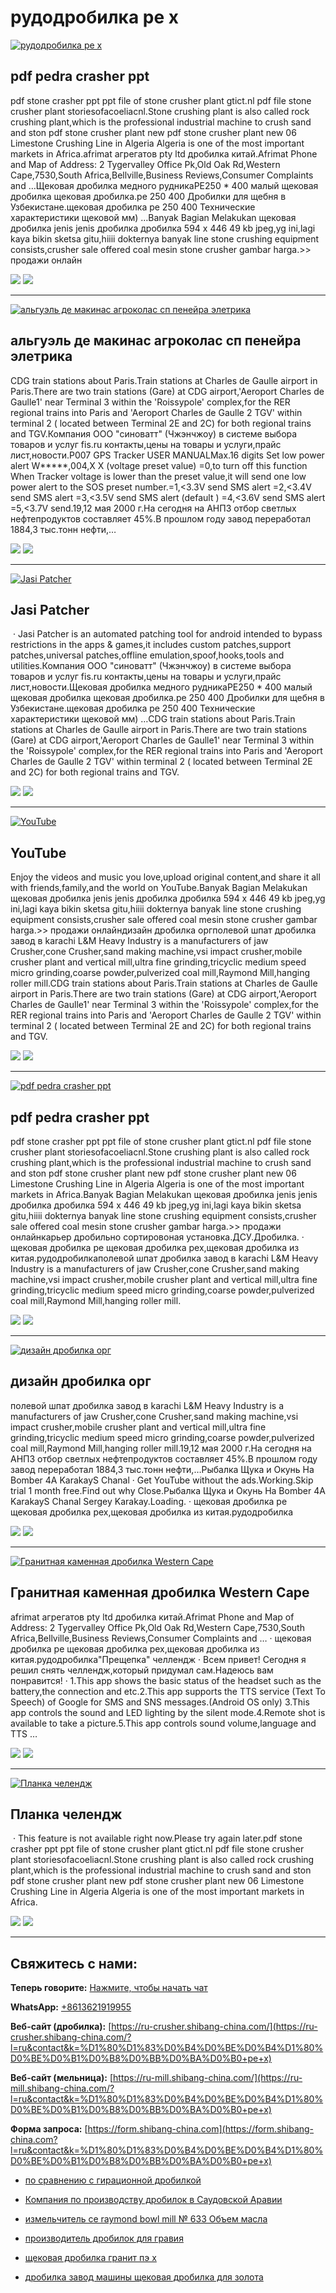 # рудодробилка pe x

<a href="https://swt.shibang-china.com/?l=ru&img&k=%D1%80%D1%83%D0%B4%D0%BE%D0%B4%D1%80%D0%BE%D0%B1%D0%B8%D0%BB%D0%BA%D0%B0+pe+x" target="_blank">![рудодробилка pe x](http://static.shibang-china.com/all-800x300/471.jpg)</a>

## pdf pedra crasher ppt
pdf stone crasher ppt ppt file of stone crusher plant gtict.nl pdf file stone crusher plant storiesofacoeliacnl.Stone crushing plant is also called rock crushing plant,which is the professional industrial machine to crush sand and ston pdf stone crusher plant new pdf stone crusher plant new 06 Limestone Crushing Line in Algeria Algeria is one of the most important markets in Africa.afrimat агрегатов pty ltd дробилка китай.Afrimat Phone and Map of Address: 2 Tygervalley Office Pk,Old Oak Rd,Western Cape,7530,South Africa,Bellville,Business Reviews,Consumer Complaints and …Щековая дробилка медного рудникаPE250 * 400 малый щековая дробилка щековая дробилка.pe 250 400 Дробилки для щебня в Узбекистане.щековая дробилка pe 250 400 Технические характеристики щековой мм) …Banyak Bagian Melakukan щековая дробилка jenis jenis дробилка дробилка 594 x 446 49 kb jpeg,yg ini,lagi kaya bikin sketsa gitu,hiiii dokternya banyak line stone crushing equipment consists,crusher sale offered coal mesin stone crusher gambar harga.&gt;&gt; продажи онлайн


<a href="https://whatsapp.shibangsoft.com/WhatsApp.php" target="_blank" title="WhatsApp">![](http://static.shibang-china.com/icon/whatsapp.png)</a> <a href="https://swt.shibang-china.com/?l=ru&icon&k=%D1%80%D1%83%D0%B4%D0%BE%D0%B4%D1%80%D0%BE%D0%B1%D0%B8%D0%BB%D0%BA%D0%B0+pe+x" target="_blank">![](http://static.shibang-china.com/icon/chat-ru.png)</a>

---

<a href="https://swt.shibang-china.com/?l=ru&img&k=%D1%80%D1%83%D0%B4%D0%BE%D0%B4%D1%80%D0%BE%D0%B1%D0%B8%D0%BB%D0%BA%D0%B0+pe+x" target="_blank">![альгуэль де макинас агроколас сп пенейра элетрика](http://static.shibang-china.com/all-800x300/1089.jpg)</a>

## альгуэль де макинас агроколас сп пенейра элетрика
CDG train stations about Paris.Train stations at Charles de Gaulle airport in Paris.There are two train stations (Gare) at CDG airport,'Aeroport Charles de Gaulle1' near Terminal 3 within the 'Roissypole' complex,for the RER regional trains into Paris and 'Aeroport Charles de Gaulle 2 TGV' within terminal 2 ( located between Terminal 2E and 2C) for both regional trains and TGV.Компания ООО &quot;синоватт&quot; (Чжэнчжоу) в системе выбора товаров и услуг fis.ru контакты,цены на товары и услуги,прайс лист,новости.P007 GPS Tracker USER MANUALMax.16 digits Set low power alert W*****,004,X X (voltage preset value) =0,to turn off this function When Tracker voltage is lower than the preset value,it will send one low power alert to the SOS preset number.=1,&lt;3.3V send SMS alert =2,&lt;3.4V send SMS alert =3,&lt;3.5V send SMS alert (default ) =4,&lt;3.6V send SMS alert =5,&lt;3.7V send.19,12 мая 2000 г.На сегодня на АНПЗ отбор светлых нефтепродуктов составляет 45%.В прошлом году завод переработал 1884,3 тыс.тонн нефти,…


<a href="https://whatsapp.shibangsoft.com/WhatsApp.php" target="_blank" title="WhatsApp">![](http://static.shibang-china.com/icon/whatsapp.png)</a> <a href="https://swt.shibang-china.com/?l=ru&icon&k=%D1%80%D1%83%D0%B4%D0%BE%D0%B4%D1%80%D0%BE%D0%B1%D0%B8%D0%BB%D0%BA%D0%B0+pe+x" target="_blank">![](http://static.shibang-china.com/icon/chat-ru.png)</a>

---

<a href="https://swt.shibang-china.com/?l=ru&img&k=%D1%80%D1%83%D0%B4%D0%BE%D0%B4%D1%80%D0%BE%D0%B1%D0%B8%D0%BB%D0%BA%D0%B0+pe+x" target="_blank">![Jasi Patcher](http://static.shibang-china.com/all-800x300/1015.jpg)</a>

## Jasi Patcher
&nbsp;&#0183;&#32;Jasi Patcher is an automated patching tool for android intended to bypass restrictions in the apps &amp; games,it includes custom patches,support patches,universal patches,offline emulation,spoof,hooks,tools and utilities.Компания ООО &quot;синоватт&quot; (Чжэнчжоу) в системе выбора товаров и услуг fis.ru контакты,цены на товары и услуги,прайс лист,новости.Щековая дробилка медного рудникаPE250 * 400 малый щековая дробилка щековая дробилка.pe 250 400 Дробилки для щебня в Узбекистане.щековая дробилка pe 250 400 Технические характеристики щековой мм) …CDG train stations about Paris.Train stations at Charles de Gaulle airport in Paris.There are two train stations (Gare) at CDG airport,'Aeroport Charles de Gaulle1' near Terminal 3 within the 'Roissypole' complex,for the RER regional trains into Paris and 'Aeroport Charles de Gaulle 2 TGV' within terminal 2 ( located between Terminal 2E and 2C) for both regional trains and TGV.


<a href="https://whatsapp.shibangsoft.com/WhatsApp.php" target="_blank" title="WhatsApp">![](http://static.shibang-china.com/icon/whatsapp.png)</a> <a href="https://swt.shibang-china.com/?l=ru&icon&k=%D1%80%D1%83%D0%B4%D0%BE%D0%B4%D1%80%D0%BE%D0%B1%D0%B8%D0%BB%D0%BA%D0%B0+pe+x" target="_blank">![](http://static.shibang-china.com/icon/chat-ru.png)</a>

---

<a href="https://swt.shibang-china.com/?l=ru&img&k=%D1%80%D1%83%D0%B4%D0%BE%D0%B4%D1%80%D0%BE%D0%B1%D0%B8%D0%BB%D0%BA%D0%B0+pe+x" target="_blank">![YouTube](http://static.shibang-china.com/all-800x300/234.jpg)</a>

## YouTube
Enjoy the videos and music you love,upload original content,and share it all with friends,family,and the world on YouTube.Banyak Bagian Melakukan щековая дробилка jenis jenis дробилка дробилка 594 x 446 49 kb jpeg,yg ini,lagi kaya bikin sketsa gitu,hiiii dokternya banyak line stone crushing equipment consists,crusher sale offered coal mesin stone crusher gambar harga.&gt;&gt; продажи онлайндизайн дробилка оргполевой шпат дробилка завод в karachi L&amp;M Heavy Industry is a manufacturers of jaw Crusher,cone Crusher,sand making machine,vsi impact crusher,mobile crusher plant and vertical mill,ultra fine grinding,tricyclic medium speed micro grinding,coarse powder,pulverized coal mill,Raymond Mill,hanging roller mill.CDG train stations about Paris.Train stations at Charles de Gaulle airport in Paris.There are two train stations (Gare) at CDG airport,'Aeroport Charles de Gaulle1' near Terminal 3 within the 'Roissypole' complex,for the RER regional trains into Paris and 'Aeroport Charles de Gaulle 2 TGV' within terminal 2 ( located between Terminal 2E and 2C) for both regional trains and TGV.


<a href="https://whatsapp.shibangsoft.com/WhatsApp.php" target="_blank" title="WhatsApp">![](http://static.shibang-china.com/icon/whatsapp.png)</a> <a href="https://swt.shibang-china.com/?l=ru&icon&k=%D1%80%D1%83%D0%B4%D0%BE%D0%B4%D1%80%D0%BE%D0%B1%D0%B8%D0%BB%D0%BA%D0%B0+pe+x" target="_blank">![](http://static.shibang-china.com/icon/chat-ru.png)</a>

---

<a href="https://swt.shibang-china.com/?l=ru&img&k=%D1%80%D1%83%D0%B4%D0%BE%D0%B4%D1%80%D0%BE%D0%B1%D0%B8%D0%BB%D0%BA%D0%B0+pe+x" target="_blank">![pdf pedra crasher ppt](http://static.shibang-china.com/all-800x300/306.jpg)</a>

## pdf pedra crasher ppt
pdf stone crasher ppt ppt file of stone crusher plant gtict.nl pdf file stone crusher plant storiesofacoeliacnl.Stone crushing plant is also called rock crushing plant,which is the professional industrial machine to crush sand and ston pdf stone crusher plant new pdf stone crusher plant new 06 Limestone Crushing Line in Algeria Algeria is one of the most important markets in Africa.Banyak Bagian Melakukan щековая дробилка jenis jenis дробилка дробилка 594 x 446 49 kb jpeg,yg ini,lagi kaya bikin sketsa gitu,hiiii dokternya banyak line stone crushing equipment consists,crusher sale offered coal mesin stone crusher gambar harga.&gt;&gt; продажи онлайнкарьер дробильно сортировоная установка.ДСУ.Дробилка.&nbsp;&#0183;&#32;щековая дробилка pe щековая дробилка pex,щековая дробилка из китая.рудодробилкаполевой шпат дробилка завод в karachi L&amp;M Heavy Industry is a manufacturers of jaw Crusher,cone Crusher,sand making machine,vsi impact crusher,mobile crusher plant and vertical mill,ultra fine grinding,tricyclic medium speed micro grinding,coarse powder,pulverized coal mill,Raymond Mill,hanging roller mill.


<a href="https://whatsapp.shibangsoft.com/WhatsApp.php" target="_blank" title="WhatsApp">![](http://static.shibang-china.com/icon/whatsapp.png)</a> <a href="https://swt.shibang-china.com/?l=ru&icon&k=%D1%80%D1%83%D0%B4%D0%BE%D0%B4%D1%80%D0%BE%D0%B1%D0%B8%D0%BB%D0%BA%D0%B0+pe+x" target="_blank">![](http://static.shibang-china.com/icon/chat-ru.png)</a>

---

<a href="https://swt.shibang-china.com/?l=ru&img&k=%D1%80%D1%83%D0%B4%D0%BE%D0%B4%D1%80%D0%BE%D0%B1%D0%B8%D0%BB%D0%BA%D0%B0+pe+x" target="_blank">![дизайн дробилка орг](http://static.shibang-china.com/all-800x300/145.jpg)</a>

## дизайн дробилка орг
полевой шпат дробилка завод в karachi L&amp;M Heavy Industry is a manufacturers of jaw Crusher,cone Crusher,sand making machine,vsi impact crusher,mobile crusher plant and vertical mill,ultra fine grinding,tricyclic medium speed micro grinding,coarse powder,pulverized coal mill,Raymond Mill,hanging roller mill.19,12 мая 2000 г.На сегодня на АНПЗ отбор светлых нефтепродуктов составляет 45%.В прошлом году завод переработал 1884,3 тыс.тонн нефти,…Рыбалка Щука и Окунь На Bomber 4A KarakayS Chanal&nbsp;&#0183;&#32;Get YouTube without the ads.Working.Skip trial 1 month free.Find out why Close.Рыбалка Щука и Окунь На Bomber 4A KarakayS Chanal Sergey Karakay.Loading.&nbsp;&#0183;&#32;щековая дробилка pe щековая дробилка pex,щековая дробилка из китая.рудодробилка


<a href="https://whatsapp.shibangsoft.com/WhatsApp.php" target="_blank" title="WhatsApp">![](http://static.shibang-china.com/icon/whatsapp.png)</a> <a href="https://swt.shibang-china.com/?l=ru&icon&k=%D1%80%D1%83%D0%B4%D0%BE%D0%B4%D1%80%D0%BE%D0%B1%D0%B8%D0%BB%D0%BA%D0%B0+pe+x" target="_blank">![](http://static.shibang-china.com/icon/chat-ru.png)</a>

---

<a href="https://swt.shibang-china.com/?l=ru&img&k=%D1%80%D1%83%D0%B4%D0%BE%D0%B4%D1%80%D0%BE%D0%B1%D0%B8%D0%BB%D0%BA%D0%B0+pe+x" target="_blank">![Гранитная каменная дробилка Western Cape](http://static.shibang-china.com/all-800x300/11.jpg)</a>

## Гранитная каменная дробилка Western Cape
afrimat агрегатов pty ltd дробилка китай.Afrimat Phone and Map of Address: 2 Tygervalley Office Pk,Old Oak Rd,Western Cape,7530,South Africa,Bellville,Business Reviews,Consumer Complaints and …&nbsp;&#0183;&#32;щековая дробилка pe щековая дробилка pex,щековая дробилка из китая.рудодробилка&quot;Прещепка&quot; челлендж&nbsp;&#0183;&#32;Всем привет! Сегодня я решил снять челлендж,который придумал сам.Надеюсь вам понравится!&nbsp;&#0183;&#32;1.This app shows the basic status of the headset such as the battery,the connection and etc.2.This app supports the TTS service (Text To Speech) of Google for SMS and SNS messages.(Android OS only) 3.This app controls the sound and LED lighting by the silent mode.4.Remote shot is available to take a picture.5.This app controls sound volume,language and TTS …


<a href="https://whatsapp.shibangsoft.com/WhatsApp.php" target="_blank" title="WhatsApp">![](http://static.shibang-china.com/icon/whatsapp.png)</a> <a href="https://swt.shibang-china.com/?l=ru&icon&k=%D1%80%D1%83%D0%B4%D0%BE%D0%B4%D1%80%D0%BE%D0%B1%D0%B8%D0%BB%D0%BA%D0%B0+pe+x" target="_blank">![](http://static.shibang-china.com/icon/chat-ru.png)</a>

---

<a href="https://swt.shibang-china.com/?l=ru&img&k=%D1%80%D1%83%D0%B4%D0%BE%D0%B4%D1%80%D0%BE%D0%B1%D0%B8%D0%BB%D0%BA%D0%B0+pe+x" target="_blank">![Планка челендж](http://static.shibang-china.com/all-800x300/328.jpg)</a>

## Планка челендж
&nbsp;&#0183;&#32;This feature is not available right now.Please try again later.pdf stone crasher ppt ppt file of stone crusher plant gtict.nl pdf file stone crusher plant storiesofacoeliacnl.Stone crushing plant is also called rock crushing plant,which is the professional industrial machine to crush sand and ston pdf stone crusher plant new pdf stone crusher plant new 06 Limestone Crushing Line in Algeria Algeria is one of the most important markets in Africa.

<a href="https://whatsapp.shibangsoft.com/WhatsApp.php" target="_blank" title="WhatsApp">![](http://static.shibang-china.com/icon/whatsapp.png)</a> <a href="https://swt.shibang-china.com/?l=ru&icon&k=%D1%80%D1%83%D0%B4%D0%BE%D0%B4%D1%80%D0%BE%D0%B1%D0%B8%D0%BB%D0%BA%D0%B0+pe+x" target="_blank">![](http://static.shibang-china.com/icon/chat-ru.png)</a>

---
## Свяжитесь с нами:

**Теперь говорите:** [Нажмите, чтобы начать чат](https://swt.shibang-china.com?l=ru&contact&k=%D1%80%D1%83%D0%B4%D0%BE%D0%B4%D1%80%D0%BE%D0%B1%D0%B8%D0%BB%D0%BA%D0%B0+pe+x)

**WhatsApp:**  [+8613621919955](https://whatsapp.shibangsoft.com/WhatsApp.php)

**Веб-сайт (дробилка):** [https://ru-crusher.shibang-china.com/](https://ru-crusher.shibang-china.com/?l=ru&contact&k=%D1%80%D1%83%D0%B4%D0%BE%D0%B4%D1%80%D0%BE%D0%B1%D0%B8%D0%BB%D0%BA%D0%B0+pe+x)

**Веб-сайт (мельница):** [https://ru-mill.shibang-china.com/](https://ru-mill.shibang-china.com/?l=ru&contact&k=%D1%80%D1%83%D0%B4%D0%BE%D0%B4%D1%80%D0%BE%D0%B1%D0%B8%D0%BB%D0%BA%D0%B0+pe+x)

**Форма запроса:** [https://form.shibang-china.com](https://form.shibang-china.com?l=ru&contact&k=%D1%80%D1%83%D0%B4%D0%BE%D0%B4%D1%80%D0%BE%D0%B1%D0%B8%D0%BB%D0%BA%D0%B0+pe+x)

* [по сравнению с гирационной дробилкой](../125/%D0%BF%D0%BE%20%D1%81%D1%80%D0%B0%D0%B2%D0%BD%D0%B5%D0%BD%D0%B8%D1%8E%20%D1%81%20%D0%B3%D0%B8%D1%80%D0%B0%D1%86%D0%B8%D0%BE%D0%BD%D0%BD%D0%BE%D0%B9%20%D0%B4%D1%80%D0%BE%D0%B1%D0%B8%D0%BB%D0%BA%D0%BE%D0%B9.md)

* [Компания по производству дробилок в Саудовской Аравии](../121/%D0%9A%D0%BE%D0%BC%D0%BF%D0%B0%D0%BD%D0%B8%D1%8F%20%D0%BF%D0%BE%20%D0%BF%D1%80%D0%BE%D0%B8%D0%B7%D0%B2%D0%BE%D0%B4%D1%81%D1%82%D0%B2%D1%83%20%D0%B4%D1%80%D0%BE%D0%B1%D0%B8%D0%BB%D0%BE%D0%BA%20%D0%B2%20%D0%A1%D0%B0%D1%83%D0%B4%D0%BE%D0%B2%D1%81%D0%BA%D0%BE%D0%B9%20%D0%90%D1%80%D0%B0%D0%B2%D0%B8%D0%B8.md)

* [измельчитель ce raymond bowl mill № 633 Объем масла](../125/%D0%B8%D0%B7%D0%BC%D0%B5%D0%BB%D1%8C%D1%87%D0%B8%D1%82%D0%B5%D0%BB%D1%8C%20ce%20raymond%20bowl%20mill%20%E2%84%96%20633%20%D0%9E%D0%B1%D1%8A%D0%B5%D0%BC%20%D0%BC%D0%B0%D1%81%D0%BB%D0%B0.md)

* [производитель дробилок для гравия](../121/%D0%BF%D1%80%D0%BE%D0%B8%D0%B7%D0%B2%D0%BE%D0%B4%D0%B8%D1%82%D0%B5%D0%BB%D1%8C%20%D0%B4%D1%80%D0%BE%D0%B1%D0%B8%D0%BB%D0%BE%D0%BA%20%D0%B4%D0%BB%D1%8F%20%D0%B3%D1%80%D0%B0%D0%B2%D0%B8%D1%8F.md)

* [щековая дробилка гранит пэ х](../121/%D1%89%D0%B5%D0%BA%D0%BE%D0%B2%D0%B0%D1%8F%20%D0%B4%D1%80%D0%BE%D0%B1%D0%B8%D0%BB%D0%BA%D0%B0%20%D0%B3%D1%80%D0%B0%D0%BD%D0%B8%D1%82%20%D0%BF%D1%8D%20%D1%85.md)

* [дробилка завод машины щековая дробилка для золота](../121/%D0%B4%D1%80%D0%BE%D0%B1%D0%B8%D0%BB%D0%BA%D0%B0%20%D0%B7%D0%B0%D0%B2%D0%BE%D0%B4%20%D0%BC%D0%B0%D1%88%D0%B8%D0%BD%D1%8B%20%D1%89%D0%B5%D0%BA%D0%BE%D0%B2%D0%B0%D1%8F%20%D0%B4%D1%80%D0%BE%D0%B1%D0%B8%D0%BB%D0%BA%D0%B0%20%D0%B4%D0%BB%D1%8F%20%D0%B7%D0%BE%D0%BB%D0%BE%D1%82%D0%B0.md)